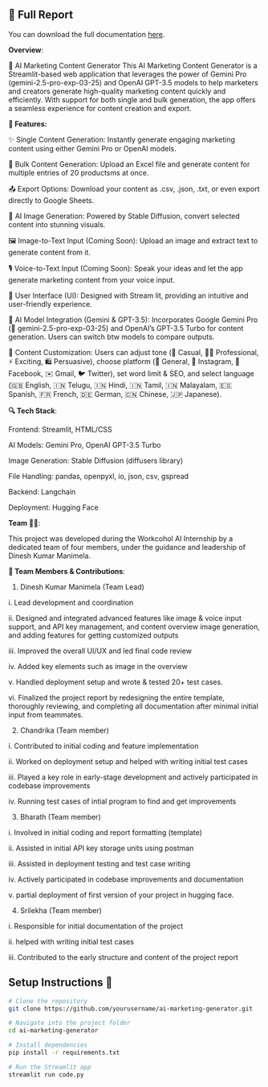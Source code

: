## 📄 Full Report  
You can download the full documentation [here](AI_MARKETING_GENERATOR.docx).


**Overview**:

🧠 AI Marketing Content Generator
This AI Marketing Content Generator is a Streamlit-based web application that leverages the power of Gemini Pro (gemini-2.5-pro-exp-03-25) and OpenAI GPT-3.5 models to help marketers and creators generate high-quality marketing content quickly and efficiently. With support for both single and bulk generation, the app offers a seamless experience for content creation and export.


**🔧 Features:**

✨ Single Content Generation: Instantly generate engaging marketing content using either Gemini Pro or OpenAI models.

📂 Bulk Content Generation: Upload an Excel file and generate content for multiple entries of 20 productsms at once.

📤 Export Options: Download your content as .csv, .json, .txt, or even export directly to Google Sheets.

🎨 AI Image Generation: Powered by Stable Diffusion, convert selected content into stunning visuals.

🖼️ Image-to-Text Input (Coming Soon): Upload an image and extract text to generate content from it.

🎙️ Voice-to-Text Input (Coming Soon): Speak your ideas and let the app generate marketing content from your voice input.

🎨 User Interface (UI): Designed with Stream lit, providing an intuitive and user-friendly experience.

🤖 AI Model Integration (Gemini & GPT-3.5):	Incorporates Google Gemini Pro (🧠 gemini-2.5-pro-exp-03-25) and OpenAI’s GPT-3.5 Turbo for content generation. Users can switch btw models to compare outputs.

🎯 Content Customization: Users can adjust tone (💬 Casual, 🧑‍💼 Professional, ⚡ Exciting, 🛍️ Persuasive), choose platform (📄 General, 📸 Instagram, 📘 Facebook, ✉️ Gmail, 🐦 Twitter), set word limit & SEO, and select language (🇬🇧 English, 🇮🇳 Telugu, 🇮🇳 Hindi, 🇮🇳 Tamil, 🇮🇳 Malayalam, 🇪🇸 Spanish, 🇫🇷 French, 🇩🇪 German, 🇨🇳 Chinese, 🇯🇵 Japanese).


**🔍 Tech Stack**:

Frontend: Streamlit, HTML/CSS

AI Models: Gemini Pro, OpenAI GPT-3.5 Turbo

Image Generation: Stable Diffusion (diffusers library)

File Handling: pandas, openpyxl, io, json, csv, gspread

Backend: Langchain

Deployment: Hugging Face


**Team 🧑‍💻**:

This project was developed during the Workcohol AI Internship by a dedicated team of four members, under the guidance and leadership of Dinesh Kumar Manimela.

**👥 Team Members & Contributions**:


1. Dinesh Kumar Manimela (Team Lead)

i. Lead development and coordination

ii. Designed and integrated advanced features like image & voice input support, and API key management, and content overview image generation, and adding features for getting customized outputs

iii. Improved the overall UI/UX and led final code review

iv. Added key elements such as image in the overview

v. Handled deployment setup and wrote & tested 20+ test cases.

vi. Finalized the project report by redesigning the entire template, thoroughly reviewing, and completing all documentation after minimal initial input from teammates.



2. Chandrika (Team member)

i. Contributed to initial coding and feature implementation

ii. Worked on deployment setup and helped with writing initial test cases

iii. Played a key role in early-stage development and actively participated in codebase improvements

iv. Running test cases of intial program to find and get improvements 


3. Bharath (Team member)

i. Involved in initial coding and report formatting (template)

ii. Assisted in initial API key storage units using postman 

iii. Assisted in deployment testing and test case writing

iv. Actively participated in codebase improvements and documentation

v. partial deployment of first version of your project in hugging face.



4. Srilekha (Team member)

i. Responsible for initial documentation of the project

ii. helped with writing initial test cases 

iii. Contributed to the early structure and content of the project report



## Setup Instructions 🔧

```bash
# Clone the repository
git clone https://github.com/yourusername/ai-marketing-generator.git

# Navigate into the project folder
cd ai-marketing-generator

# Install dependencies
pip install -r requirements.txt

# Run the Streamlit app
streamlit run code.py
